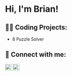 <h1>Hi, I'm Brian! </h1>

<h2>👨‍💻 Coding Projects:</h2>

- 8 Puzzle Solver 




<h2> 🤳 Connect with me:</h2>



[<img align="left" alt="Brian Wong | LinkedIn" width="22px" src="https://cdn.jsdelivr.net/npm/simple-icons@v3/icons/linkedin.svg" />][linkedin]
[<img align="left" alt="Brian Wong | Instagram" width="22px" src="https://cdn.jsdelivr.net/npm/simple-icons@v3/icons/instagram.svg" />][instagram]


[instagram]: https://www.instagram.com/brianwon.g/?hl=en
[linkedin]: https://www.linkedin.com/in/brian-wong-5242b6224/


